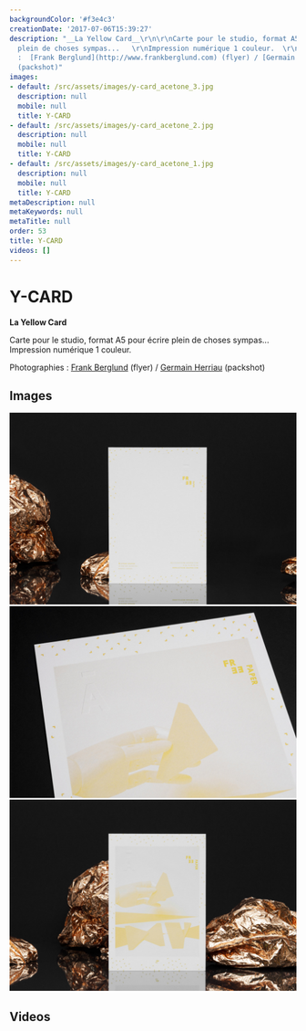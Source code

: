 ```yaml
---
backgroundColor: '#f3e4c3'
creationDate: '2017-07-06T15:39:27'
description: "__La Yellow Card__\r\n\r\nCarte pour le studio, format A5 pour écrire
  plein de choses sympas...   \r\nImpression numérique 1 couleur.  \r\n    \r\nPhotographies
  :  [Frank Berglund](http://www.frankberglund.com) (flyer) / [Germain Herriau](http://www.germainherriau.com)
  (packshot)"
images:
- default: /src/assets/images/y-card_acetone_3.jpg
  description: null
  mobile: null
  title: Y-CARD
- default: /src/assets/images/y-card_acetone_2.jpg
  description: null
  mobile: null
  title: Y-CARD
- default: /src/assets/images/y-card_acetone_1.jpg
  description: null
  mobile: null
  title: Y-CARD
metaDescription: null
metaKeywords: null
metaTitle: null
order: 53
title: Y-CARD
videos: []
---
```


# Y-CARD

__La Yellow Card__

Carte pour le studio, format A5 pour écrire plein de choses sympas...
Impression numérique 1 couleur.

Photographies :  [Frank Berglund](http://www.frankberglund.com) (flyer) / [Germain Herriau](http://www.germainherriau.com) (packshot)

## Images

![Y-CARD](/src/assets/images/y-card_acetone_3.jpg)
![Y-CARD](/src/assets/images/y-card_acetone_2.jpg)
![Y-CARD](/src/assets/images/y-card_acetone_1.jpg)

## Videos
